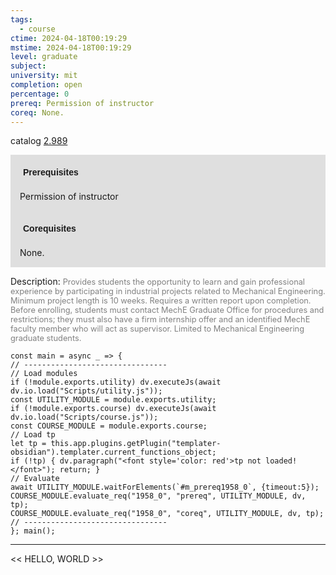 ```yaml
---
tags:
  - course
ctime: 2024-04-18T00:19:29
mstime: 2024-04-18T00:19:29
level: graduate
subject: 
university: mit
completion: open
percentage: 0
prereq: Permission of instructor
coreq: None.
---
```


catalog [2.989](http://student.mit.edu/catalog/m2c.html#2.989)

<span style="display: block; padding: 15px; background-color: rgb(100, 100, 100, 0.2);"><font id="m_prereq1958_0" style="display: block; font-family: Arial, sans-serif; font-weight: bold; padding: 5px">Prerequisites</font><br><span id="prereq1958_0">Permission of instructor</span></span>
<span style="display: block; padding: 15px; background-color: rgb(100, 100, 100, 0.2);"><font id="m_coreq1958_0" style="display: block; font-family: Arial, sans-serif; font-weight: bold; padding: 5px">Corequisites</font><br><span id="coreq1958_0">None.</span></span>

<font style="">Description:</font>
<font style="color: grey; font-size: 0.8rem;">Provides students the opportunity to learn and gain professional experience by participating in industrial projects related to Mechanical Engineering. Minimum project length is 10 weeks. Requires a written report upon completion. Before enrolling, students must contact MechE Graduate Office for procedures and restrictions; they must also have a firm internship offer and an identified MechE faculty member who will act as supervisor. Limited to Mechanical Engineering graduate students.</font>

```dataviewjs
const main = async _ => {
// --------------------------------
// Load modules
if (!module.exports.utility) dv.executeJs(await dv.io.load("Scripts/utility.js"));
const UTILITY_MODULE = module.exports.utility;
if (!module.exports.course) dv.executeJs(await dv.io.load("Scripts/course.js"));
const COURSE_MODULE = module.exports.course;
// Load tp
let tp = this.app.plugins.getPlugin("templater-obsidian").templater.current_functions_object;
if (!tp) { dv.paragraph("<font style='color: red'>tp not loaded!</font>"); return; }
// Evaluate
await UTILITY_MODULE.waitForElements(`#m_prereq1958_0`, {timeout:5});
COURSE_MODULE.evaluate_req("1958_0", "prereq", UTILITY_MODULE, dv, tp);
COURSE_MODULE.evaluate_req("1958_0", "coreq", UTILITY_MODULE, dv, tp);
// --------------------------------
}; main();
```

---

<< HELLO, WORLD >>
